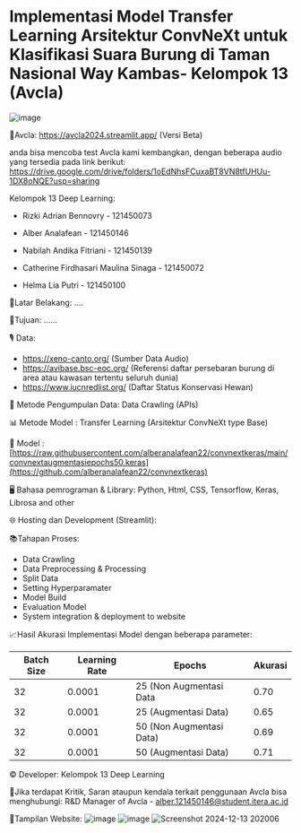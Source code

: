 # Implementasi Model Transfer Learning Arsitektur ConvNeXt untuk Klasifikasi Suara Burung di Taman Nasional Way Kambas- Kelompok 13 (Avcla)

![image](https://github.com/user-attachments/assets/546cf905-33dd-4c77-a772-7a87ac493110)

📱Avcla: https://avcla2024.streamlit.app/ (Versi Beta)

anda bisa mencoba test Avcla kami kembangkan, dengan beberapa audio yang tersedia pada link berikut: https://drive.google.com/drive/folders/1oEdNhsFCuxaBT8VN8tfUHUu-1DX8oNQE?usp=sharing

Kelompok 13 Deep Learning:

- Rizki Adrian Bennovry - 121450073 
  
- Alber Analafean - 121450146 
  
- Nabilah Andika Fitriani - 121450139 

- Catherine Firdhasari Maulina Sinaga - 121450072
  
- Helma Lia Putri - 121450100

📌Latar Belakang: ....

📌Tujuan: ......

🎙 Data: 
- https://xeno-canto.org/ (Sumber Data Audio)
- https://avibase.bsc-eoc.org/ (Referensi daftar persebaran burung di area atau kawasan tertentu seluruh dunia)
- https://www.iucnredlist.org/ (Daftar Status Konservasi Hewan)

📂 Metode Pengumpulan Data: Data Crawling (APIs)

📊 Metode Model : Transfer Learning (Arsitektur ConvNeXt type Base)

🧠 Model : [https://raw.githubusercontent.com/alberanalafean22/convnextkeras/main/convnextaugmentasiepochs50.keras](https://github.com/alberanalafean22/convnextkeras)

🖥 Bahasa pemrograman & Library: Python, Html, CSS, Tensorflow, Keras, Librosa and other

🌐 Hosting dan Development (Streamlit): 

📚Tahapan Proses:
- Data Crawling
- Data Preprocessing & Processing
- Split Data
- Setting Hyperparamater
- Model Build
- Evaluation Model
- System integration & deployment to website


📈Hasil Akurasi Implementasi Model dengan beberapa parameter:

| Batch Size | Learning Rate  | Epochs                   | Akurasi |
|------------|----------------|--------------------------|---------|
| 32         |     0.0001     | 25 (Non Augmentasi Data  |   0.70  |
| 32         |     0.0001     | 25 (Augmentasi Data)     |   0.65  |
| 32         |     0.0001     | 50 (Non Augmentasi Data) |   0.69  |
| 32         |     0.0001     | 50 (Augmentasi Data)     |   0.71  |

© Developer: Kelompok 13 Deep Learning

📝Jika terdapat Kritik, Saran ataupun kendala terkait penggunaan Avcla bisa menghubungi: R&D Manager of Avcla - alber.121450146@student.itera.ac.id


📳Tampilan Website:
![image](https://github.com/user-attachments/assets/546cf905-33dd-4c77-a772-7a87ac493110)
![image](https://github.com/user-attachments/assets/8500766d-88f1-436e-937c-95b87179e459)
![Screenshot 2024-12-13 202006](https://github.com/user-attachments/assets/24ff7474-8f33-443c-b1ef-f2e5d0a67f5b)

